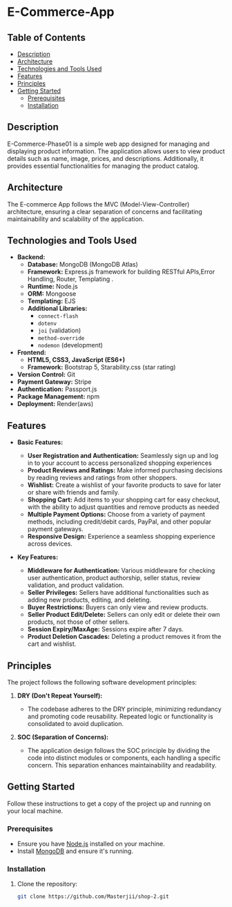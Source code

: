 # E-Commerce-App

## Table of Contents

  - [Description](#description)
  - [Architecture](#architecture)
  - [Technologies and Tools Used](#technologies-and-tools-used)
  - [Features](#features)
  - [Principles](#principles)
  - [Getting Started](#getting-started)
    - [Prerequisites](#prerequisites)
    - [Installation](#installation)

## Description

E-Commerce-Phase01 is a simple web app designed for managing and displaying product information. The application allows users to view product details such as name, image, prices, and descriptions. Additionally, it provides essential functionalities for managing the product catalog.

## Architecture

The E-commerce App follows the MVC (Model-View-Controller) architecture, ensuring a clear separation of concerns and facilitating maintainability and scalability of the application.

## Technologies and Tools Used

* **Backend:**
    * **Database:** MongoDB (MongoDB Atlas)
    * **Framework:** Express.js framework for building RESTful APIs,Error Handling, Router, Templating .
    * **Runtime:** Node.js
    * **ORM:** Mongoose
    * **Templating:** EJS
    * **Additional Libraries:**
        * `connect-flash`
        * `dotenv`
        * `joi` (validation)
        * `method-override`
        * `nodemon` (development)
* **Frontend:**
    * **HTML5, CSS3, JavaScript (ES6+)**
    * **Framework:**  Bootstrap 5, Starability.css (star rating)
* **Version Control:** Git
* **Payment Gateway:** Stripe
* **Authentication:** Passport.js
* **Package Management:** npm
* **Deployment:** Render(aws)

## Features
* **Basic Features:**
    * **User Registration and Authentication:** Seamlessly sign up and log in to your account to access personalized shopping experiences 
    * **Product Reviews and Ratings:** Make informed purchasing decisions by reading reviews and ratings from other shoppers.
    * **Wishlist:** Create a wishlist of your favorite products to save for later or share with friends and family.
    * **Shopping Cart:** Add items to your shopping cart for easy checkout, with the ability to adjust quantities and remove products as needed
    * **Multiple Payment Options:** Choose from a variety of payment methods, including credit/debit cards, PayPal, and other popular payment gateways.
    * **Responsive Design:** Experience a seamless shopping experience across devices.
    
* **Key Features:**
    * **Middleware for Authentication:**  Various middleware for checking user authentication, product authorship, seller status, review validation, and product validation.
    * **Seller Privileges:** Sellers have additional functionalities such as adding new products, editing, and deleting.
    * **Buyer Restrictions:**  Buyers can only view and review products.
    * **Seller Product Edit/Delete:** Sellers can only edit or delete their own products, not those of other sellers.
    * **Session Expiry/MaxAge:**  Sessions expire after 7 days.
    * **Product Deletion Cascades:** Deleting a product removes it from the cart and wishlist.
    
## Principles

The project follows the following software development principles:

1. **DRY (Don't Repeat Yourself):**
   - The codebase adheres to the DRY principle, minimizing redundancy and promoting code reusability. Repeated logic or functionality is consolidated to avoid duplication.

2. **SOC (Separation of Concerns):**
   - The application design follows the SOC principle by dividing the code into distinct modules or components, each handling a specific concern. This separation enhances maintainability and readability.

## Getting Started

Follow these instructions to get a copy of the project up and running on your local machine.

### Prerequisites

- Ensure you have [Node.js](https://nodejs.org/) installed on your machine.
- Install [MongoDB](https://www.mongodb.com/try/download/community) and ensure it's running.

### Installation

1. Clone the repository:

   ```bash
   git clone https://github.com/Masterjii/shop-2.git
